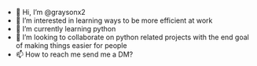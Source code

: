 - 👋 Hi, I’m @graysonx2
- 👀 I’m interested in learning ways to be more efficient at work
- 🌱 I’m currently learning python
- 💞️ I’m looking to collaborate on python related projects with the end goal of making things easier for people
- 📫 How to reach me send me a DM?

<!---
graysonx2/graysonx2 is a ✨ special ✨ repository because its `README.md` (this file) appears on your GitHub profile.
You can click the Preview link to take a look at your changes.
--->

